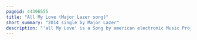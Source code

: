 ```yaml
---
pageid: 44396555
title: "All My Love (Major Lazer song)"
short_summary: "2014 single by Major Lazer"
description: "'all My Love' is a Song by american electronic Music Project Major Lazer featuring Vocals from american Singer Ariana Grande. It was released as the Fifth Song on the Soundtrack of the Hunger Games mockingjay Part 1 on November 13 2014. The Song was written by Grande, Lorde, and Mø with Production handled by Boaz van de Beatz, Jr Blender and Diplo. It's an Electropop and Dance Pop Song with Elements of Dancehall. All my Love received positive Reviews from Music Critics who praised the Track's Production."
---
```

